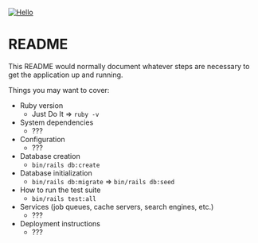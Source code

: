 [![Hello](https://github.com/seahal/demo-application-ror/actions/workflows/example.yaml/badge.svg)](https://github.com/seahal/demo-application-ror/actions/workflows/example.yaml)
# README

This README would normally document whatever steps are necessary to get the
application up and running.

Things you may want to cover:

* Ruby version
  - Just Do It => `ruby -v`
* System dependencies
  - ???
* Configuration
  - ???
* Database creation
  - `bin/rails db:create`
* Database initialization
  - `bin/rails db:migrate` => `bin/rails db:seed`
* How to run the test suite
  - `bin/rails test:all`
* Services (job queues, cache servers, search engines, etc.)
  - ???
* Deployment instructions
  - ???
